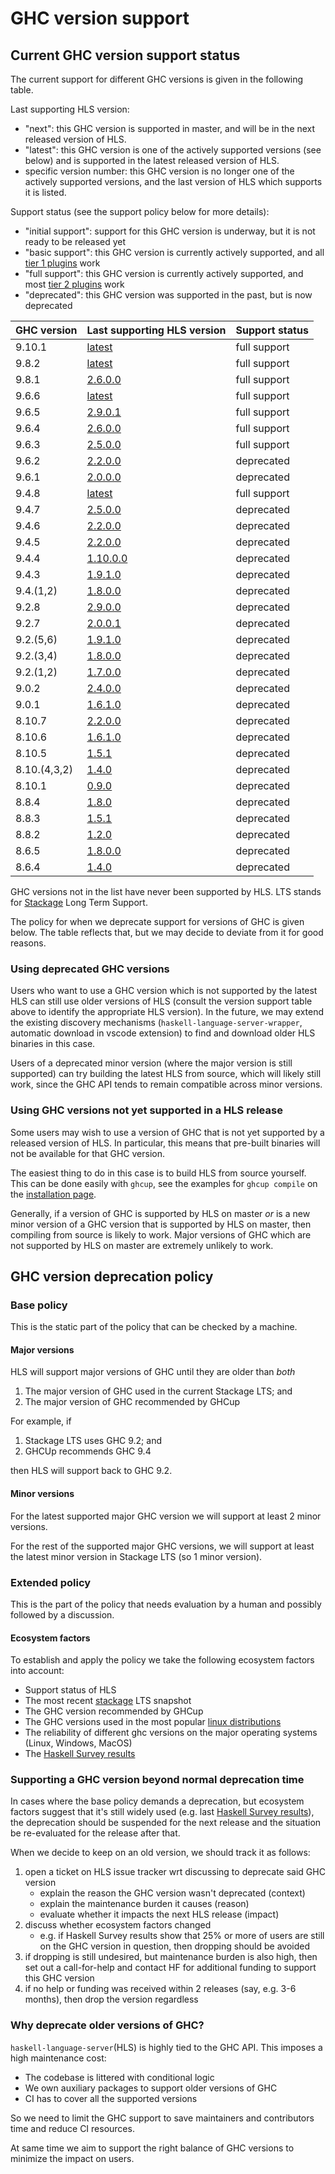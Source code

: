 # GHC version support

## Current GHC version support status

The current support for different GHC versions is given in the following table.

Last supporting HLS version:
- "next": this GHC version is supported in master, and will be in the next released version of HLS.
- "latest": this GHC version is one of the actively supported versions (see below) and is supported in the latest released version of HLS.
- specific version number: this GHC version is no longer one of the actively supported versions, and the last version of HLS which supports it is listed.

Support status (see the support policy below for more details):
- "initial support": support for this GHC version is underway, but it is not ready to be released yet
- "basic support": this GHC version is currently actively supported, and all [tier 1 plugins](./plugin-support.md) work
- "full support": this GHC version is currently actively supported, and most [tier 2 plugins](./plugin-support.md) work
- "deprecated": this GHC version was supported in the past, but is now deprecated

| GHC version  | Last supporting HLS version                                                          | Support status                                                              |
|--------------|--------------------------------------------------------------------------------------|-----------------------------------------------------------------------------|
| 9.10.1       | [latest](https://github.com/haskell/haskell-language-server/releases/latest)         | full support                                                                |
| 9.8.2        | [latest](https://github.com/haskell/haskell-language-server/releases/latest)         | full support                                                                |
| 9.8.1        | [2.6.0.0](https://github.com/haskell/haskell-language-server/releases/tag/2.6.0.0)   | full support                                                                |
| 9.6.6        | [latest](https://github.com/haskell/haskell-language-server/releases/latest)         | full support                                                                |
| 9.6.5        | [2.9.0.1](https://github.com/haskell/haskell-language-server/releases/tag/2.9.0.1)   | full support                                                                |
| 9.6.4        | [2.6.0.0](https://github.com/haskell/haskell-language-server/releases/tag/2.6.0.0)   | full support                                                                |
| 9.6.3        | [2.5.0.0](https://github.com/haskell/haskell-language-server/releases/tag/2.5.0.0)   | full support                                                                |
| 9.6.2        | [2.2.0.0](https://github.com/haskell/haskell-language-server/releases/tag/2.2.0.0)   | deprecated                                                                  |
| 9.6.1        | [2.0.0.0](https://github.com/haskell/haskell-language-server/releases/tag/2.0.0.0)   | deprecated                                                                  |
| 9.4.8        | [latest](https://github.com/haskell/haskell-language-server/releases/latest)         | full support                                                                |
| 9.4.7        | [2.5.0.0](https://github.com/haskell/haskell-language-server/releases/tag/2.5.0.0)   | deprecated                                                                  |
| 9.4.6        | [2.2.0.0](https://github.com/haskell/haskell-language-server/releases/tag/2.2.0.0)   | deprecated                                                                  |
| 9.4.5        | [2.2.0.0](https://github.com/haskell/haskell-language-server/releases/tag/2.2.0.0)   | deprecated                                                                  |
| 9.4.4        | [1.10.0.0](https://github.com/haskell/haskell-language-server/releases/tag/1.10.0.0) | deprecated                                                                  |
| 9.4.3        | [1.9.1.0](https://github.com/haskell/haskell-language-server/releases/tag/1.9.1.0)   | deprecated                                                                  |
| 9.4.(1,2)    | [1.8.0.0](https://github.com/haskell/haskell-language-server/releases/tag/1.8.0.0)   | deprecated                                                                  |
| 9.2.8        | [2.9.0.0](https://github.com/haskell/haskell-language-server/releases/tag/2.9.0.0)   | deprecated                                                                  |
| 9.2.7        | [2.0.0.1](https://github.com/haskell/haskell-language-server/releases/tag/2.0.0.1)   | deprecated                                                                  |
| 9.2.(5,6)    | [1.9.1.0](https://github.com/haskell/haskell-language-server/releases/tag/1.9.1.0)   | deprecated                                                                  |
| 9.2.(3,4)    | [1.8.0.0](https://github.com/haskell/haskell-language-server/releases/tag/1.8.0.0)   | deprecated                                                                  |
| 9.2.(1,2)    | [1.7.0.0](https://github.com/haskell/haskell-language-server/releases/tag/1.7.0.0)   | deprecated                                                                  |
| 9.0.2        | [2.4.0.0](https://github.com/haskell/haskell-language-server/releases/tag/2.4.0.0)   | deprecated                                                                  |
| 9.0.1        | [1.6.1.0](https://github.com/haskell/haskell-language-server/releases/tag/1.6.1.0)   | deprecated                                                                  |
| 8.10.7       | [2.2.0.0](https://github.com/haskell/haskell-language-server/releases/tag/2.2.0.0)   | deprecated                                                                  |
| 8.10.6       | [1.6.1.0](https://github.com/haskell/haskell-language-server/releases/tag/1.6.1.0)   | deprecated                                                                  |
| 8.10.5       | [1.5.1](https://github.com/haskell/haskell-language-server/releases/tag/1.5.1)       | deprecated                                                                  |
| 8.10.(4,3,2) | [1.4.0](https://github.com/haskell/haskell-language-server/releases/tag/1.4.0)       | deprecated                                                                  |
| 8.10.1       | [0.9.0](https://github.com/haskell/haskell-language-server/releases/tag/0.9.0)       | deprecated                                                                  |
| 8.8.4        | [1.8.0](https://github.com/haskell/haskell-language-server/releases/1.8.0)           | deprecated                                                                  |
| 8.8.3        | [1.5.1](https://github.com/haskell/haskell-language-server/releases/1.5.1)           | deprecated                                                                  |
| 8.8.2        | [1.2.0](https://github.com/haskell/haskell-language-server/releases/tag/1.2.0)       | deprecated                                                                  |
| 8.6.5        | [1.8.0.0](https://github.com/haskell/haskell-language-server/releases/tag/1.8.0.0)   | deprecated                                                                  |
| 8.6.4        | [1.4.0](https://github.com/haskell/haskell-language-server/releases/tag/1.4.0)       | deprecated                                                                  |

GHC versions not in the list have never been supported by HLS.
LTS stands for [Stackage](https://www.stackage.org/) Long Term Support.

The policy for when we deprecate support for versions of GHC is given below.
The table reflects that, but we may decide to deviate from it for good reasons.

### Using deprecated GHC versions

Users who want to use a GHC version which is not supported by the latest HLS can still use older versions of HLS (consult the version support table above to identify the appropriate HLS version).
In the future, we may extend the existing discovery mechanisms (`haskell-language-server-wrapper`, automatic download in vscode extension) to find and download older HLS binaries in this case.

Users of a deprecated minor version (where the major version is still supported) can try building the latest HLS from source, which will likely still work, since the GHC API tends to remain compatible across minor versions.

### Using GHC versions not yet supported in a HLS release

Some users may wish to use a version of GHC that is not yet supported by a released version of HLS.
In particular, this means that pre-built binaries will not be available for that GHC version.

The easiest thing to do in this case is to build HLS from source yourself.
This can be done easily with `ghcup`, see the examples for `ghcup compile` on the [installation page](../installation.md).

Generally, if a version of GHC is supported by HLS on master _or_ is a new minor version of a GHC version that is supported by HLS on master, then compiling from source is likely to work.
Major versions of GHC which are not supported by HLS on master are extremely unlikely to work.

## GHC version deprecation policy

### Base policy

This is the static part of the policy that can be checked by a machine.

#### Major versions

HLS will support major versions of GHC until they are older than _both_

1. The major version of GHC used in the current Stackage LTS; and
2. The major version of GHC recommended by GHCup

For example, if 

1. Stackage LTS uses GHC 9.2; and
2. GHCUp recommends GHC 9.4

then HLS will support back to GHC 9.2.

#### Minor versions

For the latest supported major GHC version we will support at least 2 minor versions.

For the rest of the supported major GHC versions, we will support at least the latest minor version in Stackage LTS (so 1 minor version).

### Extended policy

This is the part of the policy that needs evaluation by a human and possibly followed
by a discussion.

#### Ecosystem factors

To establish and apply the policy we take the following ecosystem factors into account:

- Support status of HLS
- The most recent [stackage](https://www.stackage.org/) LTS snapshot
- The GHC version recommended by GHCup
- The GHC versions used in the most popular [linux distributions](https://repology.org/project/ghc/versions)
- The reliability of different ghc versions on the major operating systems (Linux, Windows, MacOS)
- The [Haskell Survey results](https://taylor.fausak.me/2022/11/18/haskell-survey-results/#s2q4)

### Supporting a GHC version beyond normal deprecation time

In cases where the base policy demands a deprecation, but ecosystem factors
suggest that it's still widely used (e.g. last [Haskell Survey results](https://taylor.fausak.me/2022/11/18/haskell-survey-results/#s2q4)),
the deprecation should be suspended for the next release and the situation be re-evaluated for the release after that.

When we decide to keep on an old version, we should track it as follows:

1. open a ticket on HLS issue tracker wrt discussing to deprecate said GHC version
    - explain the reason the GHC version wasn't deprecated (context)
    - explain the maintenance burden it causes (reason)
    - evaluate whether it impacts the next HLS release (impact)
2. discuss whether ecosystem factors changed
    - e.g. if Haskell Survey results show that 25% or more of users are still on the GHC version in question, then dropping should be avoided
3. if dropping is still undesired, but maintenance burden is also high, then set out a call-for-help and contact HF for additional funding to support this GHC version
4. if no help or funding was received within 2 releases (say, e.g. 3-6 months), then drop the version regardless

### Why deprecate older versions of GHC?

`haskell-language-server`(HLS) is highly tied to the GHC API. This imposes a high maintenance cost:

- The codebase is littered with conditional logic
- We own auxiliary packages to support older versions of GHC
- CI has to cover all the supported versions

So we need to limit the GHC support to save maintainers and contributors time and reduce CI resources.

At same time we aim to support the right balance of GHC versions to minimize the impact on users.

